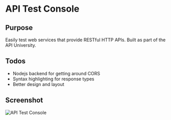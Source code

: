 # API Test Console

## Purpose

Easily test web services that provide RESTful HTTP APIs. Built as part of the API University.

## Todos

- Nodejs backend for getting around CORS
- Syntax highlighting for response types
- Better design and layout

## Screenshot

![API Test Console](http://i.imgur.com/tVz2OGl.png)
